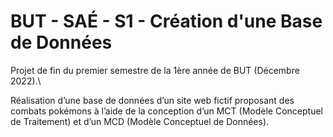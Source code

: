 # BUT - SAÉ - S1 - Création d'une Base de Données

Projet de fin du premier semestre de la 1ère année de BUT (Décembre 2022).\

Réalisation d’une base de données d’un site web fictif proposant des combats pokémons à l’aide de la conception d’un MCT (Modèle Conceptuel de Traitement) et d’un MCD (Modèle Conceptuel de Données).
